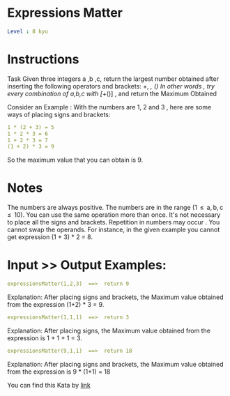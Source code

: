 # Expressions Matter

```yaml
Level : 8 kyu
```



# Instructions
Task
Given three integers a ,b ,c, return the largest number obtained after inserting the following operators and brackets: +, *, ()
In other words , try every combination of a,b,c with [*+()] , and return the Maximum Obtained

Consider an Example :
With the numbers are 1, 2 and 3 , here are some ways of placing signs and brackets:
```yaml
1 * (2 + 3) = 5
1 * 2 * 3 = 6
1 + 2 * 3 = 7
(1 + 2) * 3 = 9
```
So the maximum value that you can obtain is 9.


# Notes
The numbers are always positive.
The numbers are in the range (1  ≤  a, b, c  ≤  10).
You can use the same operation more than once.
It's not necessary to place all the signs and brackets.
Repetition in numbers may occur .
You cannot swap the operands. For instance, in the given example you cannot get expression (1 + 3) * 2 = 8.

# Input >> Output Examples:
```yaml
expressionsMatter(1,2,3)  ==>  return 9
```

Explanation:
After placing signs and brackets, the Maximum value obtained from the expression (1+2) * 3 = 9.

```yaml
expressionsMatter(1,1,1)  ==>  return 3
```
Explanation:
After placing signs, the Maximum value obtained from the expression is 1 + 1 + 1 = 3.

```yaml
expressionsMatter(9,1,1)  ==>  return 18
```
Explanation:
After placing signs and brackets, the Maximum value obtained from the expression is 9 * (1+1) = 18

You can find this Kata by [link](https://www.codewars.com/kata/5ae62fcf252e66d44d00008e/train/scala)